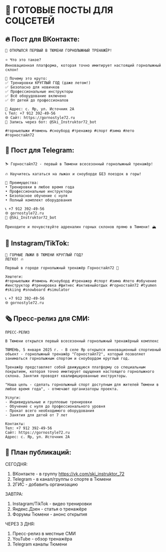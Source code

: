 # 📱 ГОТОВЫЕ ПОСТЫ ДЛЯ СОЦСЕТЕЙ

## 🔥 Пост для ВКонтакте:

```
🎿 ОТКРЫЛСЯ ПЕРВЫЙ В ТЮМЕНИ ГОРНОЛЫЖНЫЙ ТРЕНАЖЁР! 

⭐ Что это такое?
Инновационная платформа, которая точно имитирует настоящий горнолыжный склон!

🎯 Почему это круто:
✅ Тренировки КРУГЛЫЙ ГОД (даже летом!)
✅ Безопасно для новичков
✅ Профессиональные инструкторы
✅ Всё оборудование включено
✅ От детей до профессионалов

📍 Адрес: с. Яр, ул. Источник 2А
📞 Тел: +7 912 392-49-56
🌐 Сайт: https://gornostyle72.ru
🤖 Запись через бот: @Ski_Instruktor72_bot

#горныелыжи #тюмень #сноуборд #тренажер #спорт #зима #лето #горностайл72
```

## 📱 Пост для Telegram:

```
⛷️ Горностайл72 - первый в Тюмени всесезонный горнолыжный тренажёр!

🔥 Научитесь кататься на лыжах и сноуборде БЕЗ поездок в горы!

💫 Преимущества:
• Тренировки в любое время года
• Профессиональные инструкторы
• Безопасное обучение с нуля
• Полный комплект оборудования

📞 +7 912 392-49-56
🌐 gornostyle72.ru
🤖 @Ski_Instruktor72_bot

Приходите и почувствуйте адреналин горных склонов прямо в Тюмени! 🏔️
```

## 📸 Instagram/TikTok:

```
🎿 ГОРНЫЕ ЛЫЖИ В ТЮМЕНИ КРУГЛЫЙ ГОД? 
ЛЕГКО! 🔥

Первый в городе горнолыжный тренажёр Горностайл72 💪

Хештеги:
#горныелыжи #тюмень #сноуборд #тренажер #спорт #зима #лето #обучение #инструктор #тренировка #фитнес #активныйотдых #горностайл72 #tyumen #skiing #snowboard #simulator

📞 +7 912 392-49-56
🌐 gornostyle72.ru
```

## 🗞️ Пресс-релиз для СМИ:

```
ПРЕСС-РЕЛИЗ

В Тюмени открылся первый всесезонный горнолыжный тренажёрный комплекс

ТЮМЕНЬ, 5 января 2025 г. - В селе Яр открылся инновационный спортивный объект - горнолыжный тренажёр "Горностайл72", который позволяет заниматься горнолыжным спортом и сноубордом круглый год.

Тренажёр представляет собой движущуюся платформу со специальным покрытием, которая точно имитирует ощущения настоящего горнолыжного склона. Занятия проводят квалифицированные инструкторы.

"Наша цель - сделать горнолыжный спорт доступным для жителей Тюмени в любое время года", - отмечают организаторы проекта.

Услуги:
- Индивидуальные и групповые тренировки
- Обучение с нуля до профессионального уровня
- Прокат всего необходимого оборудования
- Занятия для детей от 7 лет

Контакты:
Тел: +7 912 392-49-56
Сайт: https://gornostyle72.ru
Адрес: с. Яр, ул. Источник 2А
```

## 📅 План публикаций:

СЕГОДНЯ:
1. ВКонтакте - в группу https://vk.com/ski_instruktor_72
2. Telegram - в канал/группы о спорте в Тюмени
3. 2ГИС - добавить организацию

ЗАВТРА:
1. Instagram/TikTok - видео тренировки
2. Яндекс.Дзен - статья о тренажёре
3. Форумы Тюмени - анонс открытия

ЧЕРЕЗ 3 ДНЯ:
1. Пресс-релиз в местные СМИ
2. YouTube - обзор тренажёра
3. Telegram каналы Тюмени 